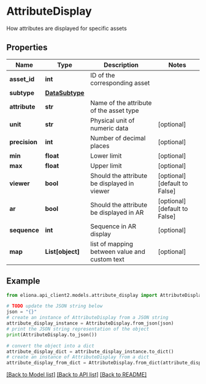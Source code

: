# AttributeDisplay

How attributes are displayed for specific assets

## Properties

Name | Type | Description | Notes
------------ | ------------- | ------------- | -------------
**asset_id** | **int** | ID of the corresponding asset | 
**subtype** | [**DataSubtype**](DataSubtype.md) |  | 
**attribute** | **str** | Name of the attribute of the asset type | 
**unit** | **str** | Physical unit of numeric data | [optional] 
**precision** | **int** | Number of decimal places | [optional] 
**min** | **float** | Lower limit | [optional] 
**max** | **float** | Upper limit | [optional] 
**viewer** | **bool** | Should the attribute be displayed in viewer | [optional] [default to False]
**ar** | **bool** | Should the attribute be displayed in AR | [optional] [default to False]
**sequence** | **int** | Sequence in AR display | [optional] 
**map** | **List[object]** | list of mapping between value and custom text | [optional] 

## Example

```python
from eliona.api_client2.models.attribute_display import AttributeDisplay

# TODO update the JSON string below
json = "{}"
# create an instance of AttributeDisplay from a JSON string
attribute_display_instance = AttributeDisplay.from_json(json)
# print the JSON string representation of the object
print(AttributeDisplay.to_json())

# convert the object into a dict
attribute_display_dict = attribute_display_instance.to_dict()
# create an instance of AttributeDisplay from a dict
attribute_display_from_dict = AttributeDisplay.from_dict(attribute_display_dict)
```
[[Back to Model list]](../README.md#documentation-for-models) [[Back to API list]](../README.md#documentation-for-api-endpoints) [[Back to README]](../README.md)


